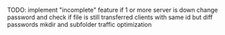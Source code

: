 TODO:
implement "incomplete" feature if 1 or more server is down
change password and check if file is still transferred
clients with same id but diff passwords
mkdir and subfolder
traffic optimization
